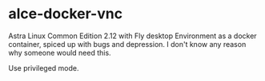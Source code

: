 # alce-docker-vnc
Astra Linux Common Edition 2.12 with Fly desktop Environment as a docker container, spiced up with bugs and depression. I don't know any reason why someone would need this.

Use privileged mode. 

